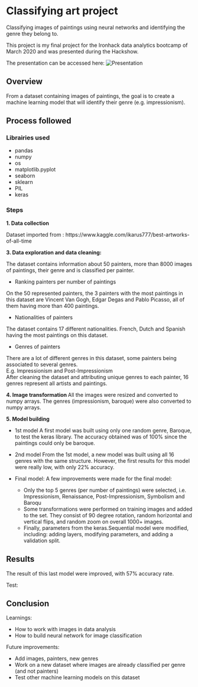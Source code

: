 # Classifying art project
Classifying images of paintings using neural networks and identifying the genre they belong to.

This project is my final project for the Ironhack data analytics bootcamp of March 2020 and was presented during the Hackshow.

The presentation can be accessed here:
![Presentation](https://docs.google.com/presentation/d/1s2mUsGaCcwdTqDGJHlKax6a9dQOGwq8KLAL7dgJcW_w/edit#slide=id.g86f9ab1623_0_5996)

## Overview
From a dataset containing images of paintings, the goal is to create a machine learning model that will identify their genre (e.g. impressionism). 

## Process followed

### Librairies used
* pandas
* numpy
* os
* matplotlib.pyplot
* seaborn
* sklearn
* PIL
* keras

### Steps
<b>1. Data collection</b>
<p>Dataset imported from : https://www.kaggle.com/ikarus777/best-artworks-of-all-time</p>
  
<b>3. Data exploration and data cleaning: </b>
<div>The dataset contains information about 50 painters, more than 8000 images of paintings,  their genre and is classified per painter.</div>

* Ranking painters per number of paintings 
<div>On the 50 represented painters, the 3 painters with the most paintings in this dataset are Vincent Van Gogh, Edgar Degas and Pablo Picasso, all of them having more than 400 paintings. </div>

* Nationalities of painters
<div>The dataset contains 17 different nationalities. French, Dutch and Spanish having the most paintings on this dataset. </div>

* Genres of painters
<div>There are a lot of different genres in this dataset, some painters being associated to several genres.</div>
<div>E.g. Impressionism and Post-Impressionism</div>
<div>After cleaning the dataset and attributing unique genres to each painter, 16 genres represent all artists and paintings.</div>


<b> 4. Image transformation </b>
All the images were resized and converted to numpy arrays. The genres (impressionism, baroque) were also converted to numpy arrays.

<b> 5. Model building </b>

* 1st model
A first model was built using only one random genre, Baroque, to test the keras library. The accuracy obtained was of 100% since the paintings could only be baroque.

* 2nd model
From the 1st model, a new model was built using all 16 genres with the same structure. However, the first results for this model were really low, with only 22% accuracy.

* Final model:
A few improvements were made for the final model:

  * Only the top 5 genres (per number of paintings) were selected, i.e. Impressionism, Renaissance, Post-Impressionism, Symbolism and Baroqu 
  * Some transformations were performed on training images and added to the set. They consist of 90 degree rotation, random horizontal and vertical flips, and random zoom on overall 1000+ images.
  * Finally, parameters from the keras.Sequential model were modified, including: adding layers, modifying parameters, and adding a validation split. 

## Results
The result of this last model were improved, with 57% accuracy rate. 

<div>Test:</div>


## Conclusion
Learnings:
* How to work with images in data analysis
* How to build neural network for image classification

Future improvements:
* Add  images,  painters,  new genres
* Work on a new dataset where images are already classified per genre (and not painters)
* Test other machine learning models on this dataset

